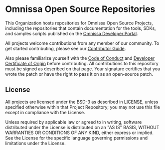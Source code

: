 # Omnissa Open Source Repositories

This Organization hosts repositories for Omnissa Open Source Projects, including the repositories that contain documentation for the tools, SDKs, and samples scripts published on the [Omnissa Developer Portal](https://developer.omnissa.com).

All projects welcome contributions from any member of our community. To get started contributing, please see our [Contributor Guide](./CONTRIBUTING.md).

Also please familiarize yourself with the [Code of Conduct](./CODE_OF_CONDUCT.md) and [Developer Certificate of Origin](./Developer%20Certificate%20of%20Origin.md) before contributing. All contributions to this repository must be signed as described on that page. Your signature certifies that you wrote the patch or have the right to pass it on as an open-source patch.

## License

All projects are licensed under the BSD-3 as described in [LICENSE](./LICENSE), unless specified otherwise within that Project Repository; you may not use this file except in compliance with the License.

Unless required by applicable law or agreed to in writing, software distributed under the License is distributed on an "AS IS" BASIS, WITHOUT WARRANTIES OR CONDITIONS OF ANY KIND, either express or implied. See the License for the specific language governing permissions and limitations under the License.
